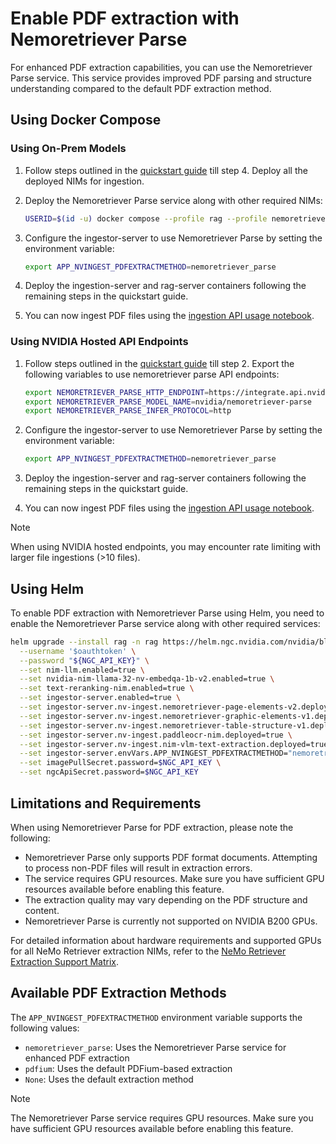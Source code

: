 <!--
  SPDX-FileCopyrightText: Copyright (c) 2025 NVIDIA CORPORATION & AFFILIATES. All rights reserved.
  SPDX-License-Identifier: Apache-2.0
-->

# Enable PDF extraction with Nemoretriever Parse

For enhanced PDF extraction capabilities, you can use the Nemoretriever Parse service. This service provides improved PDF parsing and structure understanding compared to the default PDF extraction method.

## Using Docker Compose

### Using On-Prem Models

1. Follow steps outlined in the [quickstart guide](quickstart.md#start-using-on-prem-models) till step 4. Deploy all the deployed NIMs for ingestion.

2. Deploy the Nemoretriever Parse service along with other required NIMs:
   ```bash
   USERID=$(id -u) docker compose --profile rag --profile nemoretriever-parse -f deploy/compose/nims.yaml up -d
   ```

3. Configure the ingestor-server to use Nemoretriever Parse by setting the environment variable:
   ```bash
   export APP_NVINGEST_PDFEXTRACTMETHOD=nemoretriever_parse
   ```

4. Deploy the ingestion-server and rag-server containers following the remaining steps in the quickstart guide.

5. You can now ingest PDF files using the [ingestion API usage notebook](../notebooks/ingestion_api_usage.ipynb).

### Using NVIDIA Hosted API Endpoints

1. Follow steps outlined in the [quickstart guide](quickstart.md#start-using-nvidia-hosted-models) till step 2. Export the following variables to use nemoretriever parse API endpoints:

   ```bash
   export NEMORETRIEVER_PARSE_HTTP_ENDPOINT=https://integrate.api.nvidia.com/v1/chat/completions
   export NEMORETRIEVER_PARSE_MODEL_NAME=nvidia/nemoretriever-parse
   export NEMORETRIEVER_PARSE_INFER_PROTOCOL=http
   ```

2. Configure the ingestor-server to use Nemoretriever Parse by setting the environment variable:
   ```bash
   export APP_NVINGEST_PDFEXTRACTMETHOD=nemoretriever_parse
   ```

3. Deploy the ingestion-server and rag-server containers following the remaining steps in the quickstart guide.

4. You can now ingest PDF files using the [ingestion API usage notebook](../notebooks/ingestion_api_usage.ipynb).

> [!Note]
> When using NVIDIA hosted endpoints, you may encounter rate limiting with larger file ingestions (>10 files).

## Using Helm

To enable PDF extraction with Nemoretriever Parse using Helm, you need to enable the Nemoretriever Parse service along with other required services:

```bash
helm upgrade --install rag -n rag https://helm.ngc.nvidia.com/nvidia/blueprint/charts/nvidia-blueprint-rag-v2.2.0.tgz \
  --username '$oauthtoken' \
  --password "${NGC_API_KEY}" \
  --set nim-llm.enabled=true \
  --set nvidia-nim-llama-32-nv-embedqa-1b-v2.enabled=true \
  --set text-reranking-nim.enabled=true \
  --set ingestor-server.enabled=true \
  --set ingestor-server.nv-ingest.nemoretriever-page-elements-v2.deployed=true \
  --set ingestor-server.nv-ingest.nemoretriever-graphic-elements-v1.deployed=true \
  --set ingestor-server.nv-ingest.nemoretriever-table-structure-v1.deployed=true \
  --set ingestor-server.nv-ingest.paddleocr-nim.deployed=true \
  --set ingestor-server.nv-ingest.nim-vlm-text-extraction.deployed=true \
  --set ingestor-server.envVars.APP_NVINGEST_PDFEXTRACTMETHOD="nemoretriever_parse" \
  --set imagePullSecret.password=$NGC_API_KEY \
  --set ngcApiSecret.password=$NGC_API_KEY
```

## Limitations and Requirements

When using Nemoretriever Parse for PDF extraction, please note the following:

- Nemoretriever Parse only supports PDF format documents. Attempting to process non-PDF files will result in extraction errors.
- The service requires GPU resources. Make sure you have sufficient GPU resources available before enabling this feature.
- The extraction quality may vary depending on the PDF structure and content.
- Nemoretriever Parse is currently not supported on NVIDIA B200 GPUs.

For detailed information about hardware requirements and supported GPUs for all NeMo Retriever extraction NIMs, refer to the [NeMo Retriever Extraction Support Matrix](https://docs.nvidia.com/nemo/retriever/extraction/support-matrix/).

## Available PDF Extraction Methods

The `APP_NVINGEST_PDFEXTRACTMETHOD` environment variable supports the following values:

- `nemoretriever_parse`: Uses the Nemoretriever Parse service for enhanced PDF extraction
- `pdfium`: Uses the default PDFium-based extraction
- `None`: Uses the default extraction method

> [!Note]
> The Nemoretriever Parse service requires GPU resources. Make sure you have sufficient GPU resources available before enabling this feature.
